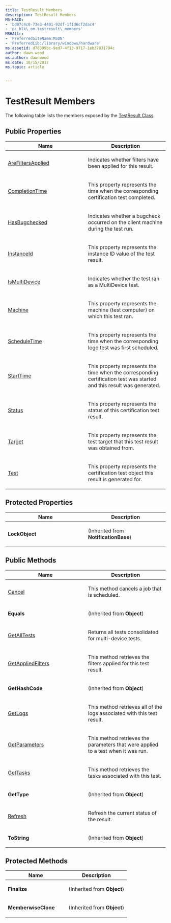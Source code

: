 ```yaml
---
title: TestResult Members
description: TestResult Members
MS-HAID:
- 'bd07c4c0-73e3-4401-92df-1f1d6cf2dac4'
- 'p\_hlk\_om.testresult\_members'
MSHAttr:
- 'PreferredSiteName:MSDN'
- 'PreferredLib:/library/windows/hardware'
ms.assetid: d78399bc-9ed7-4f13-9717-1eb37831794c
author: dawn.wood
ms.author: dawnwood
ms.date: 10/15/2017
ms.topic: article


---
```


# TestResult Members


The following table lists the members exposed by the [TestResult Class](testresult-class.md).

## <span id="Public_Properties"></span><span id="public_properties"></span><span id="PUBLIC_PROPERTIES"></span>Public Properties


<table>
<colgroup>
<col width="50%" />
<col width="50%" />
</colgroup>
<thead>
<tr class="header">
<th>Name</th>
<th>Description</th>
</tr>
</thead>
<tbody>
<tr class="odd">
<td><p><a href="testresult-arefiltersapplied-property.md" data-raw-source="[AreFiltersApplied](testresult-arefiltersapplied-property.md)">AreFiltersApplied</a></p></td>
<td><p>Indicates whether filters have been applied for this result.</p></td>
</tr>
<tr class="even">
<td><p><a href="testresultcompletiontime-property.md" data-raw-source="[CompletionTime](testresultcompletiontime-property.md)">CompletionTime</a></p></td>
<td><p>This property represents the time when the corresponding certification test completed.</p></td>
</tr>
<tr class="odd">
<td><p><a href="testresult-hasbugchecked-property.md" data-raw-source="[HasBugchecked](testresult-hasbugchecked-property.md)">HasBugchecked</a></p></td>
<td><p>Indicates whether a bugcheck occurred on the client machine during the test run.</p></td>
</tr>
<tr class="even">
<td><p><a href="testresultinstanceid-property.md" data-raw-source="[InstanceId](testresultinstanceid-property.md)">InstanceId</a></p></td>
<td><p>This property represents the instance ID value of the test result.</p></td>
</tr>
<tr class="odd">
<td><p><a href="testresult-ismultidevice-property.md" data-raw-source="[IsMultiDevice](testresult-ismultidevice-property.md)">IsMultiDevice</a></p></td>
<td><p>Indicates whether the test ran as a MultiDevice test.</p></td>
</tr>
<tr class="even">
<td><p><a href="testresultmachine-property.md" data-raw-source="[Machine](testresultmachine-property.md)">Machine</a></p></td>
<td><p>This property represents the machine (test computer) on which this test ran.</p></td>
</tr>
<tr class="odd">
<td><p><a href="testresultscheduletime-property.md" data-raw-source="[ScheduleTime](testresultscheduletime-property.md)">ScheduleTime</a></p></td>
<td><p>This property represents the time when the corresponding logo test was first scheduled.</p></td>
</tr>
<tr class="even">
<td><p><a href="testresultstarttime-property.md" data-raw-source="[StartTime](testresultstarttime-property.md)">StartTime</a></p></td>
<td><p>This property represents the time when the corresponding certification test was started and this result was generated.</p></td>
</tr>
<tr class="odd">
<td><p><a href="testresultstatus-property.md" data-raw-source="[Status](testresultstatus-property.md)">Status</a></p></td>
<td><p>This property represents the status of this certification test result.</p></td>
</tr>
<tr class="even">
<td><p><a href="testresulttarget-property.md" data-raw-source="[Target](testresulttarget-property.md)">Target</a></p></td>
<td><p>This property represents the test target that this test result was obtained from.</p></td>
</tr>
<tr class="odd">
<td><p><a href="testresulttest-property.md" data-raw-source="[Test](testresulttest-property.md)">Test</a></p></td>
<td><p>This property represents the certification test object this result is generated for.</p></td>
</tr>
</tbody>
</table>

 

## <span id="Protected_Properties"></span><span id="protected_properties"></span><span id="PROTECTED_PROPERTIES"></span>Protected Properties


<table>
<colgroup>
<col width="50%" />
<col width="50%" />
</colgroup>
<thead>
<tr class="header">
<th>Name</th>
<th>Description</th>
</tr>
</thead>
<tbody>
<tr class="odd">
<td><p><strong>LockObject</strong></p></td>
<td><p>(Inherited from <strong>NotificationBase</strong>)</p></td>
</tr>
</tbody>
</table>

 

## <span id="Public_Methods"></span><span id="public_methods"></span><span id="PUBLIC_METHODS"></span>Public Methods


<table>
<colgroup>
<col width="50%" />
<col width="50%" />
</colgroup>
<thead>
<tr class="header">
<th>Name</th>
<th>Description</th>
</tr>
</thead>
<tbody>
<tr class="odd">
<td><p><a href="testresultcancel-method.md" data-raw-source="[Cancel](testresultcancel-method.md)">Cancel</a></p></td>
<td><p>This method cancels a job that is scheduled.</p></td>
</tr>
<tr class="even">
<td><p><strong>Equals</strong></p></td>
<td><p>(Inherited from <strong>Object</strong>)</p></td>
</tr>
<tr class="odd">
<td><p><a href="testresult-getalltests-method.md" data-raw-source="[GetAllTests](testresult-getalltests-method.md)">GetAllTests</a></p></td>
<td><p>Returns all tests consolidated for multi-device tests.</p></td>
</tr>
<tr class="even">
<td><p><a href="testresultgetappliedfilters-method.md" data-raw-source="[GetAppliedFilters](testresultgetappliedfilters-method.md)">GetAppliedFilters</a></p></td>
<td><p>This method retrieves the filters applied for this test result.</p></td>
</tr>
<tr class="odd">
<td><p><strong>GetHashCode</strong></p></td>
<td><p>(Inherited from <strong>Object</strong>)</p></td>
</tr>
<tr class="even">
<td><p><a href="testresultgetlogs-method.md" data-raw-source="[GetLogs](testresultgetlogs-method.md)">GetLogs</a></p></td>
<td><p>This method retrieves all of the logs associated with this test result.</p></td>
</tr>
<tr class="odd">
<td><p><a href="testresultgetparameters-method.md" data-raw-source="[GetParameters](testresultgetparameters-method.md)">GetParameters</a></p></td>
<td><p>This method retrieves the parameters that were applied to a test when it was run.</p></td>
</tr>
<tr class="even">
<td><p><a href="testresultgettasks-method.md" data-raw-source="[GetTasks](testresultgettasks-method.md)">GetTasks</a></p></td>
<td><p>This method retrieves the tasks associated with this test.</p></td>
</tr>
<tr class="odd">
<td><p><strong>GetType</strong></p></td>
<td><p>(Inherited from <strong>Object</strong>)</p></td>
</tr>
<tr class="even">
<td><p><a href="testresultrefresh-method.md" data-raw-source="[Refresh](testresultrefresh-method.md)">Refresh</a></p></td>
<td><p>Refresh the current status of the result.</p></td>
</tr>
<tr class="odd">
<td><p><strong>ToString</strong></p></td>
<td><p>(Inherited from <strong>Object</strong>)</p></td>
</tr>
</tbody>
</table>

 

## <span id="Protected_Methods"></span><span id="protected_methods"></span><span id="PROTECTED_METHODS"></span>Protected Methods


<table>
<colgroup>
<col width="50%" />
<col width="50%" />
</colgroup>
<thead>
<tr class="header">
<th>Name</th>
<th>Description</th>
</tr>
</thead>
<tbody>
<tr class="odd">
<td><p><strong>Finalize</strong></p></td>
<td><p>(Inherited from <strong>Object</strong>)</p></td>
</tr>
<tr class="even">
<td><p><strong>MemberwiseClone</strong></p></td>
<td><p>(Inherited from <strong>Object</strong>)</p></td>
</tr>
</tbody>
</table>

 

 

 






